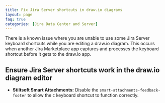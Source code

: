```yaml
---
title: Fix Jira Server shortcuts in draw.io diagrams
layout: page
faq: true
categories: [Jira Data Center and Server]
---
```


There is a known issue where you are unable to use some Jira Server keyboard shortcuts while you are editing a draw.io diagram. This occurs when another Jira Marketplace app captures and processes the keyboard shortcut before it gets to the draw.io app.

## Ensure Jira Server shortcuts work in the draw.io diagram editor

* **Stiltsoft Smart Attachments:** Disable the ``smart-attachments-feedback-footer`` to allow the ``C`` keyboard shortcut to function correctly.
